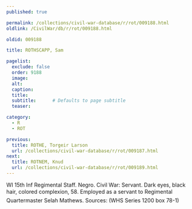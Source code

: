 ```yaml
---
published: true

permalink: /collections/civil-war-database/r/rot/009188.html
oldlink: /CivilWar/db/r/rot/009188.html

oldid: 009188

title: ROTHSCAPP, Sam

pagelist:
  exclude: false
  order: 9188
  image: 
  alt:
  caption:
  title:
  subtitle:      # Defaults to page subtitle
  teaser:

category: 
  - R 
  - ROT

previous:
  title: ROTHE, Torgeir Larson
  url: /collections/civil-war-database/r/rot/009187.html  
next:
  title: ROTNEM, Knud
  url: /collections/civil-war-database/r/rot/009189.html   
---
```

WI 15th Inf Regimental Staff. Negro. Civil War: Servant. Dark eyes, black hair, colored complexion, 5&#146;8&#148;. Employed as a servant to Regimental Quartermaster Selah Mathews. Sources: (WHS Series 1200 box 78-1)